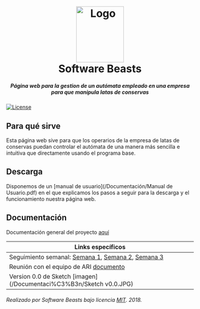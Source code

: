 <h1 align="center">
  <img src="/Documentaci%C3%B3n/media/software_beasts_icon_color.png" height="150" width="128" alt="Logo"/>
  <br/>
  Software Beasts
</h1>
<h5 align="center">Página web para la gestion de un autómata empleado en una empresa para que manipula latas de conservas</h5>

[![License](https://img.shields.io/badge/license-MIT-lightgrey.svg?longCache=true&style=flat)](/LICENSE)

## Para qué sirve
Esta página web sive para que los operarios de la empresa de latas de conservas puedan controlar el autómata de una manera más sencilla e intuitiva que directamente usando el programa base.

## Descarga
Disponemos de un [manual de usuario](/Documentación/Manual de Usuario.pdf) en el que explicamos los pasos a seguir 
para la descarga y el funcionamiento nuestra página web.

## Documentación
Documentación general del proyecto [aquí](/Documentación/Documentacion.pdf)

| Links específicos |
| ------------- |
| Seguimiento semanal: [Semana 1](/Documentaci%C3%B3n/Seguimiento%20Semana%201%20Software%20Beasts.pdf), [Semana 2](/Documentaci%C3%B3n/Seguimiento%20Semana%202%20Software%20Beasts.pdf), [Semana 3](/Documentaci%C3%B3n/Seguimiento%20Semana%203%20Software%20Beasts.pdf)|
| Reunión con el equipo de ARI [documento](/Documentaci%C3%B3n/Reuni%C3%B3n%20con%20ARI.pdf) |
| Version 0.0 de Sketch [imagen](/Documentaci%C3%B3n/Sketch v0.0.JPG) |


###### Realizado por Software Beasts bajo licencia [MIT](/LICENSE). 2018.